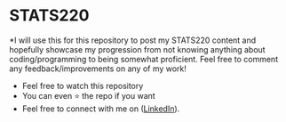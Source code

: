 # STATS220

*I will use this for this repository to post my STATS220 content and hopefully showcase my progression from not knowing anything about coding/programming to being
somewhat proficient. Feel free to comment any feedback/improvements on any of my work!

- Feel free to watch this repository
- You can even ⭐ the repo if you want 
- Feel free to connect with me on ([LinkedIn](https://www.linkedin.com/in/salvis-laurenson-a644741a7/?originalSubdomain=nz)).

